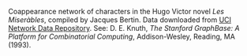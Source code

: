 Coappearance network of characters in the Hugo Victor novel *Les Miseràbles*, compiled by Jacques Bertin.
Data downloaded from [UCI Network Data Repository](http://networkdata.ics.uci.edu/data.php?id=109).
See: D. E. Knuth, *The Stanford GraphBase: A Platform for Combinatorial Computing*, Addison-Wesley, Reading, MA (1993).
